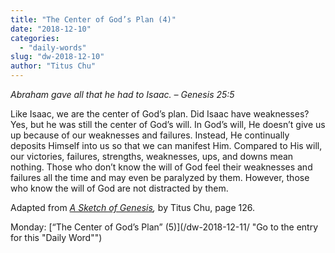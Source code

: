 ```yaml
---
title: "The Center of God’s Plan (4)"
date: "2018-12-10"
categories: 
  - "daily-words"
slug: "dw-2018-12-10"
author: "Titus Chu"
---
```


_Abraham gave all that he had to Isaac._ _– Genesis 25:5_

Like Isaac, we are the center of God’s plan. Did Isaac have weaknesses? Yes, but he was still the center of God’s will. In God’s will, He doesn’t give us up because of our weaknesses and failures. Instead, He continually deposits Himself into us so that we can manifest Him. Compared to His will, our victories, failures, strengths, weaknesses, ups, and downs mean nothing. Those who don’t know the will of God feel their weaknesses and failures all the time and may even be paralyzed by them. However, those who know the will of God are not distracted by them.

Adapted from _[A Sketch of Genesis](/book-gen-sketch "Go to the listing for this book"),_ by Titus Chu, page 126.

Monday: [“The Center of God’s Plan” (5)](/dw-2018-12-11/ "Go to the entry for this "Daily Word"")
